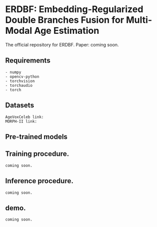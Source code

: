 # ERDBF: Embedding-Regularized Double Branches Fusion for Multi-Modal Age Estimation
The official repository for ERDBF.
Paper: coming soon.
## Requirements
    - numpy
    - opencv-python
    - torchvision
    - torchaudio
    - torch
## Datasets
    AgeVoxCeleb link:
    MORPH-II link:
    
## Pre-trained models

## Training procedure.
    coming soon.
## Inference procedure.
    coming soon.
## demo.
    coming soon.
